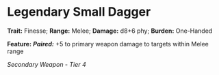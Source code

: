 # Legendary Small Dagger

**Trait:** Finesse; **Range:** Melee; **Damage:** d8+6 phy; **Burden:** One-Handed

**Feature:** ***Paired:*** +5 to primary weapon damage to targets within Melee range

*Secondary Weapon - Tier 4*
